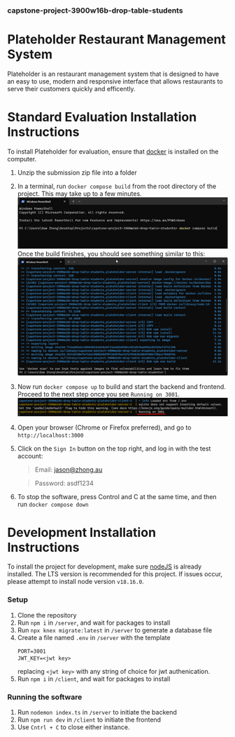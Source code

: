 ### capstone-project-3900w16b-drop-table-students

# Plateholder Restaurant Management System

Plateholder is an restaurant management system that is designed to have an easy to use, modern and responsive interface that allows restaurants to serve their customers quickly and efficently.

# Standard Evaluation Installation Instructions

To install Plateholder for evaluation, ensure that [docker](https://www.docker.com/ "Click here to goto the docker download page") is installed on the computer.

1. Unzip the submission zip file into a folder
2. In a terminal, run `docker compose build` from the root directory of the project. This may take up to a few minutes.
   ![commandline with docker compose build command](/readme-images/readme-0.png)
   Once the build finishes, you should see something similar to this:
   ![commandline showing build complete](/readme-images/readme-1.png)
3. Now run `docker compose up` to build and start the backend and frontend. Proceed to the next step once you see `Running on 3001`.
   ![commandline showing "Running on 3001"](/readme-images/readme-2.png)
4. Open your browser (Chrome or Firefox preferred), and go to `http://localhost:3000`
5. Click on the `Sign In` button on the top right, and log in with the test account:

   > Email: jason@zhong.au

   > Password: asdf1234

6. To stop the software, press Control and C at the same time, and then run `docker compose down`

# Development Installation Instructions

To install the project for development, make sure [nodeJS](https://nodejs.org/en/download/ "Click here to goto the nodeJS download page") is already installed. The LTS version is recommended for this project. If issues occur, please attempt to install node version `v18.16.0`.

### Setup

1.  Clone the repository
2.  Run `npm i` in `/server`, and wait for packages to install
3.  Run `npx knex migrate:latest` in `/server` to generate a database file
4.  Create a file named `.env` in `/server` with the template
    ```
    PORT=3001
    JWT_KEY=<jwt key>
    ```
    replacing `<jwt key>` with any string of choice for jwt authenication.
5.  Run `npm i` in `/client`, and wait for packages to install

### Running the software

1.  Run `nodemon index.ts` in `/server` to initiate the backend
2.  Run `npm run dev` in `/client` to initiate the frontend
3.  Use `Cntrl + C` to close either instance.
